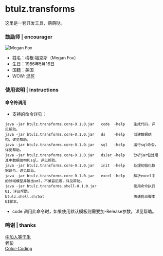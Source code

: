# btulz.transforms
这里是一套开发工具，萌萌哒。

### 鼓励师 | encourager
![](encourager.gif "Megan Fox")
* 姓名：梅根·福克斯（Megan Fox）
* 生日：1986年5月16日
* 国籍：美国
* WOW: [混剪](http://www.bilibili.com/video/av4485682/ "B站指日可待")

### 使用说明 | instructions
#### 命令符调用
* 支持的命令详见：
~~~
java -jar btulz.transforms.core-0.1.0.jar   code  -help    生成代码，详见帮助。
java -jar btulz.transforms.core-0.1.0.jar   ds    -help    创建数据结构，详见帮助。
java -jar btulz.transforms.core-0.1.0.jar   sql   -help    运行sql命令，详见帮助。
java -jar btulz.transforms.core-0.1.0.jar   dsJar -help    分析jar包处理其中数据结构和sql，详见帮助。
java -jar btulz.transforms.core-0.1.0.jar   init  -help    处理初始化数据命令，详见帮助。
java -jar btulz.transforms.core-0.1.0.jar   excel -help    解析excel中的领域模型并输出xml，不兼容旧版，详见帮助。
java -jar btulz.transforms.shell-0.1.0.jar                 使用命令执行UI，详见帮助。
btulz.shell.sh/bat                                         快速启动脚本UI脚本。
~~~

* code 调用此命令时，如果使用默认模板则需要加-Release参数，详见帮助。

### 鸣谢 | thanks
[牛加人等于朱](http://baike.baidu.com/view/1769.htm "NiurenZhu")<br>
[老彭](http://baike.baidu.com/view/1828.htm "three-stones")<br>
[Color-Coding](http://colorcoding.org/ "咔啦工作室")<br>
